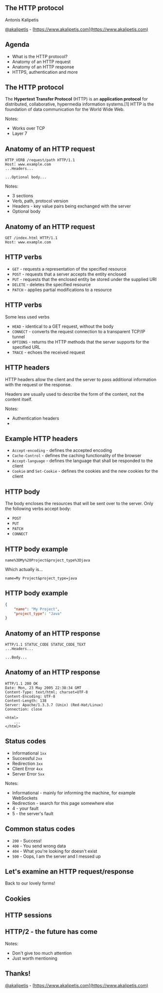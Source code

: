 ## The HTTP protocol

Antonis Kalipetis

[@akalipetis](https://twitter.com/akalipetis) - [https://www.akalipetis.com](https://www.akalipetis.com)


## Agenda

* What is the HTTP protocol?
* Anatomy of an HTTP request
* Anatomy of an HTTP response
* HTTPS, authentication and more


## The HTTP protocol

The **Hypertext Transfer Protocol** (HTTP) is an **application protocol** for distributed, collaborative, hypermedia information systems.[1] HTTP is the foundation of data communication for the World Wide Web.

Notes:

* Works over TCP
* Layer 7


## Anatomy of an HTTP request

```http
HTTP_VERB /request/path HTTP/1.1
Host: www.example.com
...Headers...

...Optional body...
```

Notes:

* 3 sections
* Verb, path, protocol version
* Headers - key value pairs being exchanged with the server
* Optional body


## Anatomy of an HTTP request

```http
GET /index.html HTTP/1.1
Host: www.example.com
```


## HTTP verbs

* `GET` - requests a representation of the specified resource
* `POST` - requests that a server accepts the entity enclosed
* `PUT` - requests that the enclosed entity be stored under the supplied URI
* `DELETE` - deletes the specified resource
* `PATCH` - applies partial modifications to a resource


## HTTP verbs

Some less used verbs

* `HEAD` - identical to a GET request, without the body
* `CONNECT` - converts the request connection to a transparent TCP/IP tunnel
* `OPTIONS` - returns the HTTP methods that the server supports for the specified URL
* `TRACE` - echoes the received request


## HTTP headers

HTTP headers allow the client and the server to pass additional information with the request or the response.

Headers are usually used to describe the form of the content, not the content itself.

Notes:

* Authentication headers
* 


## Example HTTP headers

* `Accept-encoding` - defines the accepted encoding
* `Cache-Control` - defines the caching functionality of the browser
* `Accept-language` - defines the language that shall be responded to the client
* `Cookie` and `Set-Cookie` - defines the cookies and the new cookies for the client


## HTTP body

The body encloses the resources that will be sent over to the server. Only the following verbs accept body:

* `POST`
* `PUT`
* `PATCH`
* `CONNECT`


## HTTP body example

```
name%3DMy%20Project&project_type%3Djava
```

Which actually is...


```
name=My Project&project_type=java
```


## HTTP body example

```json
{
    "name": "My Project",
    "project_type": "Java"
}
```


## Anatomy of an HTTP response

```http
HTTP/1.1 STATUC_CODE STATUC_CODE_TEXT
...Headers...

...Body...
```


## Anatomy of an HTTP response

```http
HTTP/1.1 200 OK
Date: Mon, 23 May 2005 22:38:34 GMT
Content-Type: text/html; charset=UTF-8
Content-Encoding: UTF-8
Content-Length: 138
Server: Apache/1.3.3.7 (Unix) (Red-Hat/Linux)
Connection: close

<html>
    ...
</html>
```


## Status codes

* Informational `1xx`
* Successful `2xx`
* Redirection `3xx`
* Client Error `4xx`
* Server Error `5xx`

Notes:
* Informational - mainly for informing the machine, for example WebSockets
* Redirection - search for this page somewhere else
* 4 - your fault
* 5 - the server's fault


## Common status codes

* `200` - Success!
* `400` - You send wrong data
* `404` - What you're looking for doesn't exist
* `500` - Oops, I am the server and I messed up


## Let's examine an HTTP request/response

Back to our lovely forms!


## Cookies


## HTTP sessions


## HTTP/2 - the future has come

Notes:

* Don't give too much attention
* Just worth mentioning


## Thanks!

[@akalipetis](https://twitter.com/akalipetis) - [https://www.akalipetis.com](https://www.akalipetis.com)
